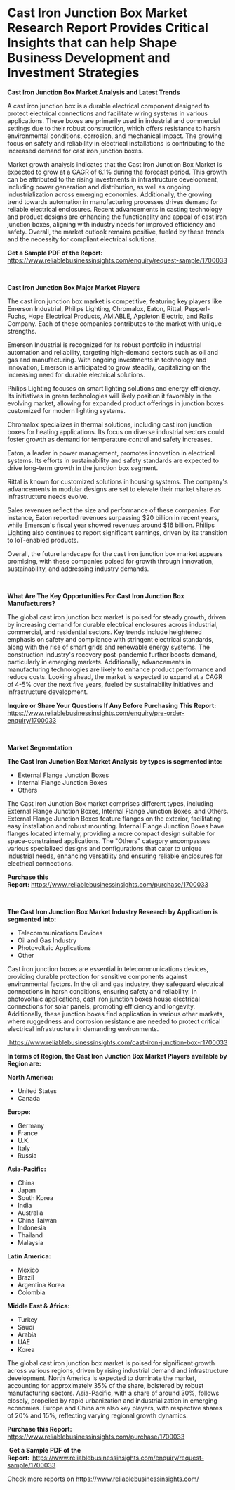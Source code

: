 <p><h1>Cast Iron Junction Box Market Research Report Provides Critical Insights that can help Shape Business Development and Investment Strategies</h1></p><p><strong>Cast Iron Junction Box Market Analysis and Latest Trends</strong></p>
<p><p>A cast iron junction box is a durable electrical component designed to protect electrical connections and facilitate wiring systems in various applications. These boxes are primarily used in industrial and commercial settings due to their robust construction, which offers resistance to harsh environmental conditions, corrosion, and mechanical impact. The growing focus on safety and reliability in electrical installations is contributing to the increased demand for cast iron junction boxes.</p><p>Market growth analysis indicates that the Cast Iron Junction Box Market is expected to grow at a CAGR of 6.1% during the forecast period. This growth can be attributed to the rising investments in infrastructure development, including power generation and distribution, as well as ongoing industrialization across emerging economies. Additionally, the growing trend towards automation in manufacturing processes drives demand for reliable electrical enclosures. Recent advancements in casting technology and product designs are enhancing the functionality and appeal of cast iron junction boxes, aligning with industry needs for improved efficiency and safety. Overall, the market outlook remains positive, fueled by these trends and the necessity for compliant electrical solutions.</p></p>
<p><strong>Get a Sample PDF of the Report:&nbsp;</strong> <a href="https://www.reliablebusinessinsights.com/enquiry/request-sample/1700033?utm_campaign=2738&utm_medium=2&utm_source=Github&utm_content=ia&utm_term=11042025&utm_id=cast-iron-junction-box">https://www.reliablebusinessinsights.com/enquiry/request-sample/1700033</a></p>
<p>&nbsp;</p>
<p><strong>Cast Iron Junction Box Major Market Players</strong></p>
<p><p>The cast iron junction box market is competitive, featuring key players like Emerson Industrial, Philips Lighting, Chromalox, Eaton, Rittal, Pepperl-Fuchs, Hope Electrical Products, AMIABLE, Appleton Electric, and Rails Company. Each of these companies contributes to the market with unique strengths.</p><p>Emerson Industrial is recognized for its robust portfolio in industrial automation and reliability, targeting high-demand sectors such as oil and gas and manufacturing. With ongoing investments in technology and innovation, Emerson is anticipated to grow steadily, capitalizing on the increasing need for durable electrical solutions.</p><p>Philips Lighting focuses on smart lighting solutions and energy efficiency. Its initiatives in green technologies will likely position it favorably in the evolving market, allowing for expanded product offerings in junction boxes customized for modern lighting systems.</p><p>Chromalox specializes in thermal solutions, including cast iron junction boxes for heating applications. Its focus on diverse industrial sectors could foster growth as demand for temperature control and safety increases.</p><p>Eaton, a leader in power management, promotes innovation in electrical systems. Its efforts in sustainability and safety standards are expected to drive long-term growth in the junction box segment.</p><p>Rittal is known for customized solutions in housing systems. The company's advancements in modular designs are set to elevate their market share as infrastructure needs evolve.</p><p>Sales revenues reflect the size and performance of these companies. For instance, Eaton reported revenues surpassing $20 billion in recent years, while Emerson's fiscal year showed revenues around $16 billion. Philips Lighting also continues to report significant earnings, driven by its transition to IoT-enabled products.</p><p>Overall, the future landscape for the cast iron junction box market appears promising, with these companies poised for growth through innovation, sustainability, and addressing industry demands.</p></p>
<p>&nbsp;</p>
<p><strong>What Are The Key Opportunities For Cast Iron Junction Box Manufacturers?</strong></p>
<p><p>The global cast iron junction box market is poised for steady growth, driven by increasing demand for durable electrical enclosures across industrial, commercial, and residential sectors. Key trends include heightened emphasis on safety and compliance with stringent electrical standards, along with the rise of smart grids and renewable energy systems. The construction industry's recovery post-pandemic further boosts demand, particularly in emerging markets. Additionally, advancements in manufacturing technologies are likely to enhance product performance and reduce costs. Looking ahead, the market is expected to expand at a CAGR of 4-5% over the next five years, fueled by sustainability initiatives and infrastructure development.</p></p>
<p><strong>Inquire or Share Your Questions If Any Before Purchasing This Report:</strong> <a href="https://www.reliablebusinessinsights.com/enquiry/pre-order-enquiry/1700033?utm_campaign=2738&utm_medium=2&utm_source=Github&utm_content=ia&utm_term=11042025&utm_id=cast-iron-junction-box">https://www.reliablebusinessinsights.com/enquiry/pre-order-enquiry/1700033</a></p>
<p>&nbsp;</p>
<p><strong>Market Segmentation</strong></p>
<p><strong>The Cast Iron Junction Box Market Analysis by types is segmented into:</strong></p>
<p><ul><li>External Flange Junction Boxes</li><li>Internal Flange Junction Boxes</li><li>Others</li></ul></p>
<p><p>The Cast Iron Junction Box market comprises different types, including External Flange Junction Boxes, Internal Flange Junction Boxes, and Others. External Flange Junction Boxes feature flanges on the exterior, facilitating easy installation and robust mounting. Internal Flange Junction Boxes have flanges located internally, providing a more compact design suitable for space-constrained applications. The "Others" category encompasses various specialized designs and configurations that cater to unique industrial needs, enhancing versatility and ensuring reliable enclosures for electrical connections.</p></p>
<p><strong>Purchase this Report:&nbsp;</strong><a href="https://www.reliablebusinessinsights.com/purchase/1700033?utm_campaign=2738&utm_medium=2&utm_source=Github&utm_content=ia&utm_term=11042025&utm_id=cast-iron-junction-box">https://www.reliablebusinessinsights.com/purchase/1700033</a></p>
<p>&nbsp;</p>
<p><strong>The Cast Iron Junction Box Market Industry Research by Application is segmented into:</strong></p>
<p><ul><li>Telecommunications Devices</li><li>Oil and Gas Industry</li><li>Photovoltaic Applications</li><li>Other</li></ul></p>
<p><p>Cast iron junction boxes are essential in telecommunications devices, providing durable protection for sensitive components against environmental factors. In the oil and gas industry, they safeguard electrical connections in harsh conditions, ensuring safety and reliability. In photovoltaic applications, cast iron junction boxes house electrical connections for solar panels, promoting efficiency and longevity. Additionally, these junction boxes find application in various other markets, where ruggedness and corrosion resistance are needed to protect critical electrical infrastructure in demanding environments.</p></p>
<p><a href="https://www.reliablebusinessinsights.com/cast-iron-junction-box-r1700033?utm_campaign=2738&utm_medium=2&utm_source=Github&utm_content=ia&utm_term=11042025&utm_id=cast-iron-junction-box">&nbsp;https://www.reliablebusinessinsights.com/cast-iron-junction-box-r1700033</a></p>
<p><strong>In terms of Region, the Cast Iron Junction Box Market Players available by Region are:</strong></p>
<p>
    <p> <strong> North America: </strong>
        <ul>
            <li>United States</li>
            <li>Canada</li>
        </ul>
        </p> 
    <p> <strong> Europe: </strong>
        <ul>
            <li>Germany</li>
            <li>France</li>
            <li>U.K.</li>
            <li>Italy</li>
            <li>Russia</li>
        </ul>
        </p> 
    <p> <strong> Asia-Pacific: </strong>
        <ul>
            <li>China</li>
            <li>Japan</li>
            <li>South Korea</li>
            <li>India</li>
            <li>Australia</li>
            <li>China Taiwan</li>
            <li>Indonesia</li>
            <li>Thailand</li>
            <li>Malaysia</li>
        </ul>
        </p> 
    <p> <strong> Latin America: </strong>
        <ul>
            <li>Mexico</li>
            <li>Brazil</li>
            <li>Argentina Korea</li>
            <li>Colombia</li>
        </ul>
        </p> 
    <p> <strong> Middle East & Africa: </strong>
        <ul>
            <li>Turkey</li>
            <li>Saudi</li>
            <li>Arabia</li>
            <li>UAE</li>
            <li>Korea</li>
        </ul>
    </p>
    </p>
<p><p>The global cast iron junction box market is poised for significant growth across various regions, driven by rising industrial demand and infrastructure development. North America is expected to dominate the market, accounting for approximately 35% of the share, bolstered by robust manufacturing sectors. Asia-Pacific, with a share of around 30%, follows closely, propelled by rapid urbanization and industrialization in emerging economies. Europe and China are also key players, with respective shares of 20% and 15%, reflecting varying regional growth dynamics.</p></p>
<p><strong>Purchase this Report: </strong><a href="https://www.reliablebusinessinsights.com/purchase/1700033?utm_campaign=2738&utm_medium=2&utm_source=Github&utm_content=ia&utm_term=11042025&utm_id=cast-iron-junction-box">https://www.reliablebusinessinsights.com/purchase/1700033</a></p>
<p>&nbsp;<strong>Get a Sample PDF of the Report:&nbsp;&nbsp;</strong><a href="https://www.reliablebusinessinsights.com/enquiry/request-sample/1700033?utm_campaign=2738&utm_medium=2&utm_source=Github&utm_content=ia&utm_term=11042025&utm_id=cast-iron-junction-box">https://www.reliablebusinessinsights.com/enquiry/request-sample/1700033</a></p>
<p><strong></strong></p>
<p>Check more reports on <a href="https://www.reliablebusinessinsights.com/?utm_campaign=2738&utm_medium=2&utm_source=Github&utm_content=ia&utm_term=11042025&utm_id=cast-iron-junction-box">https://www.reliablebusinessinsights.com/</a></p>